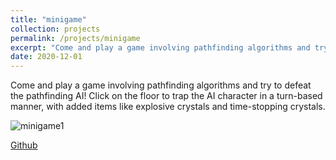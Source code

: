 ```yaml
---
title: "minigame"
collection: projects
permalink: /projects/minigame
excerpt: "Come and play a game involving pathfinding algorithms and try to defeat the pathfinding AI! Click on the floor to trap the AI character in a turn-based manner, with added items like explosive crystals and time-stopping crystals." <br/><img src='/images/minigame1.png'>"
date: 2020-12-01
---
```


Come and play a game involving pathfinding algorithms and try to defeat the pathfinding AI! Click on the floor to trap the AI character in a turn-based manner, with added items like explosive crystals and time-stopping crystals.


![minigame1](http://jinjinhe2001.github.io/images/minigame1.png)

[Github](https://github.com/jinjinhe2001/minigame)
